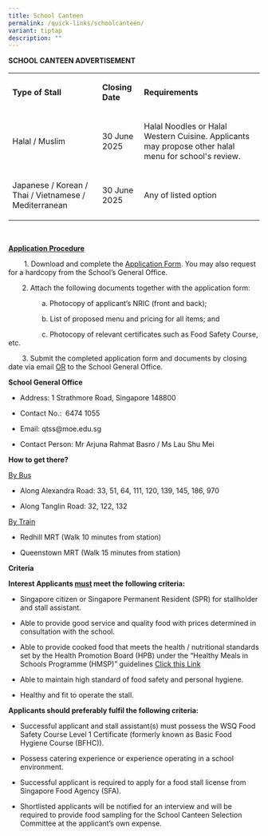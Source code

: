 ```yaml
---
title: School Canteen
permalink: /quick-links/schoolcanteen/
variant: tiptap
description: ""
---
```

<p><strong>SCHOOL CANTEEN ADVERTISEMENT</strong>
</p>
<p></p>
<table style="minWidth: 75px">
<colgroup>
<col>
<col>
<col>
</colgroup>
<tbody>
<tr>
<td rowspan="1" colspan="1">
<p><strong>Type of Stall</strong>
</p>
</td>
<td rowspan="1" colspan="1">
<p><strong>Closing Date</strong>
</p>
</td>
<td rowspan="1" colspan="1">
<p><strong>Requirements</strong>
</p>
</td>
</tr>
<tr>
<td rowspan="1" colspan="1">
<p>Halal / Muslim</p>
</td>
<td rowspan="1" colspan="1">
<p>30 June 2025</p>
</td>
<td rowspan="1" colspan="1">
<p>Halal Noodles or Halal Western Cuisine. Applicants may propose other halal
menu for school's review.</p>
</td>
</tr>
<tr>
<td rowspan="1" colspan="1">
<p>Japanese / Korean / Thai / Vietnamese / Mediterranean</p>
</td>
<td rowspan="1" colspan="1">
<p>30 June 2025</p>
</td>
<td rowspan="1" colspan="1">
<p>Any of listed option</p>
</td>
</tr>
</tbody>
</table>
<p></p>
<p>&nbsp;</p>
<p><strong><u>Application Procedure</u></strong>
</p>
<p></p>
<p>&nbsp;&nbsp;&nbsp;&nbsp;&nbsp;&nbsp;&nbsp;&nbsp;1. Download and complete the <a href="/files/Application_for_Canteen_Stall_FormBF7___QTSS__Ver_Sep_2023_.pdf" rel="noopener nofollow" target="_blank">Application Form</a>.
You may also request for a hardcopy from the School’s General Office.</p>
<p></p><p>
&nbsp;&nbsp; &nbsp;&nbsp;&nbsp;&nbsp;2. Attach the following documents together
with the application form:</p>
<p>&nbsp;&nbsp; &nbsp;&nbsp; &nbsp;&nbsp; &nbsp;&nbsp;&nbsp;&nbsp; &nbsp;&nbsp;  a. Photocopy of applicant’s NRIC (front and back);&nbsp;&nbsp;</p>
<p>&nbsp;&nbsp; &nbsp;&nbsp; &nbsp;&nbsp; &nbsp;&nbsp; &nbsp;&nbsp; &nbsp;&nbsp;b. List of proposed menu and pricing for all items; and&nbsp;&nbsp;&nbsp;</p>
<p>&nbsp;&nbsp; &nbsp;&nbsp; &nbsp;&nbsp; &nbsp;&nbsp; &nbsp;&nbsp; &nbsp;&nbsp;c. Photocopy of relevant certificates such as Food Safety Course, etc.</p>
<p>&nbsp;&nbsp; &nbsp;&nbsp;&nbsp;&nbsp;3. Submit the completed application form
and documents by closing date via email&nbsp;<u>OR</u>&nbsp;to the School
General Office.</p>
<p></p>
<p><strong>School General Office</strong>
</p>
<ul data-tight="true" class="tight">
<li>
<p>Address: 1 Strathmore Road, Singapore 148800</p>
</li>
<li>
<p>Contact No.: &nbsp;6474 1055</p>
</li>
<li>
<p>Email:&nbsp;<a rel="noopener noreferrer nofollow" target="_blank">qtss@moe.edu.sg</a>
</p>
</li>
<li>
<p>Contact Person: Mr Arjuna&nbsp;Rahmat Basro / Ms Lau Shu Mei</p>
</li>
</ul>
<p><strong>How to get there?</strong>
</p>
<p><u>By Bus</u>
</p>
<ul data-tight="true" class="tight">
<li>
<p>Along Alexandra Road: 33, 51, 64, 111, 120, 139, 145, 186, 970</p>
</li>
<li>
<p>Along Tanglin Road: 32, 122, 132</p>
</li>
</ul>
<p><u>By Train</u>
</p>
<ul data-tight="true" class="tight">
<li>
<p>Redhill MRT (Walk 10 minutes from station)</p>
</li>
<li>
<p>Queenstown MRT (Walk 15 minutes from station)</p>
</li>
</ul>
<p><strong>Criteria</strong>
</p>
<p><strong>Interest Applicants <u>must</u> meet the following criteria:</strong>
</p>
<ul data-tight="true" class="tight">
<li>
<p>Singapore citizen or Singapore Permanent Resident (SPR) for stallholder
and stall assistant.</p>
</li>
<li>
<p>Able to provide good service and quality food with prices determined in
consultation with the school.</p>
</li>
<li>
<p>Able to provide cooked food that meets the health / nutritional standards
set by the Health Promotion Board (HPB) under the “Healthy Meals in Schools
Programme (HMSP)” guidelines <a href="https://www.hpb.gov.sg/schools/school-programmes/healthy-meals-in-schools-programme" rel="noopener noreferrer nofollow" target="_blank">Click this Link</a>
</p>
</li>
<li>
<p>Able to maintain high standard of food safety and personal hygiene.</p>
</li>
<li>
<p>Healthy and fit to operate the stall.</p>
</li>
</ul>
<p></p>
<p><strong>Applicants should preferably fulfil the following criteria:</strong>
</p>
<ul data-tight="true" class="tight">
<li>
<p>Successful applicant and stall assistant(s) must possess the WSQ Food
Safety Course Level 1 Certificate (formerly known as Basic Food Hygiene
Course (BFHC)).</p>
</li>
<li>
<p>Possess catering experience or experience operating in a school environment.</p>
</li>
<li>
<p>Successful applicant is required to apply for a food stall license from
Singapore Food Agency (SFA).</p>
</li>
<li>
<p>Shortlisted applicants will be notified for an interview and will be required
to provide food sampling for the School Canteen Selection Committee at
the applicant’s own expense.</p>
</li>
</ul>
<p>&nbsp;</p>
<p>&nbsp;</p>
<p>&nbsp;</p>